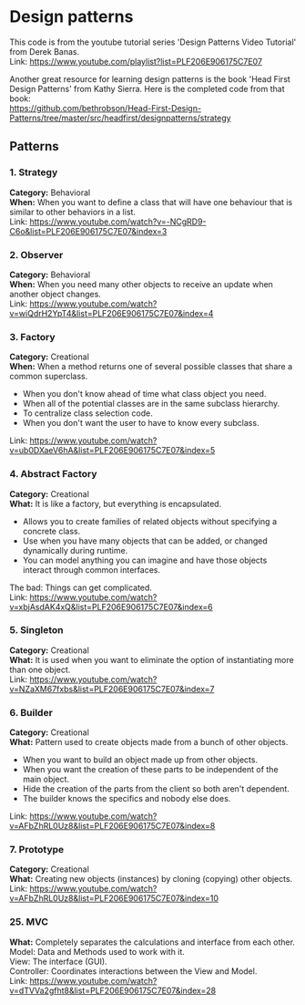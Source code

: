 # Design patterns

This code is from the youtube tutorial series 'Design Patterns Video Tutorial' from Derek Banas.  
Link: https://www.youtube.com/playlist?list=PLF206E906175C7E07

Another great resource for learning design patterns is the book 'Head First Design Patterns' from Kathy Sierra.
Here is the completed code from that book:  
https://github.com/bethrobson/Head-First-Design-Patterns/tree/master/src/headfirst/designpatterns/strategy

## Patterns

### 1. Strategy
**Category:** Behavioral  
**When:** When you want to define a class that will have one behaviour that is similar to other behaviors in a list.  
Link: https://www.youtube.com/watch?v=-NCgRD9-C6o&list=PLF206E906175C7E07&index=3

### 2. Observer
**Category:** Behavioral  
**When:** When you need many other objects to receive an update when another object changes.  
Link: https://www.youtube.com/watch?v=wiQdrH2YpT4&list=PLF206E906175C7E07&index=4

### 3. Factory
**Category:** Creational  
**When:** When a method returns one of several possible classes that share a common superclass.  
- When you don't know ahead of time what class object you need.
- When all of the potential classes are in the same subclass hierarchy.
- To centralize class selection code.
- When you don't want the user to have to know every subclass.

Link: https://www.youtube.com/watch?v=ub0DXaeV6hA&list=PLF206E906175C7E07&index=5

### 4. Abstract Factory
**Category:** Creational  
**What:** It is like a factory, but everything is encapsulated.  
- Allows you to create families of related objects without specifying a concrete class.
- Use when you have many objects that can be added, or changed dynamically during runtime.
- You can model anything you can imagine and have those objects interact through common interfaces.

The bad: Things can get complicated.  
Link: https://www.youtube.com/watch?v=xbjAsdAK4xQ&list=PLF206E906175C7E07&index=6

### 5. Singleton
**Category:** Creational  
**What:** It is used when you want to eliminate the option of instantiating more than one object.  
Link: https://www.youtube.com/watch?v=NZaXM67fxbs&list=PLF206E906175C7E07&index=7

### 6. Builder
**Category:** Creational  
**What:** Pattern used to create objects made from a bunch of other objects.
- When you want to build an object made up from other objects.
- When you want the creation of these parts to be independent of the main object.
- Hide the creation of the parts from the client so both aren't dependent.
- The builder knows the specifics and nobody else does.  

Link: https://www.youtube.com/watch?v=AFbZhRL0Uz8&list=PLF206E906175C7E07&index=8

### 7. Prototype
**Category:** Creational  
**What:** Creating new objects (instances) by cloning (copying) other objects.  
Link: https://www.youtube.com/watch?v=AFbZhRL0Uz8&list=PLF206E906175C7E07&index=10

### 25. MVC
**What:** Completely separates the calculations and interface from each other.  
Model: Data and Methods used to work with it.  
View: The interface (GUI).  
Controller: Coordinates interactions between the View and Model.  
Link: https://www.youtube.com/watch?v=dTVVa2gfht8&list=PLF206E906175C7E07&index=28